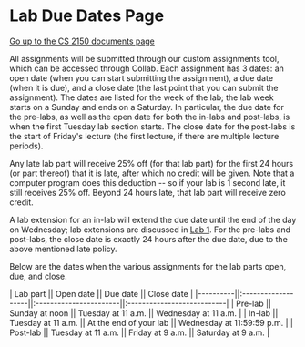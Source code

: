 Lab Due Dates Page
==================

[Go up to the CS 2150 documents page](index.html)

All assignments will be submitted through our custom assignments tool,
which can be accessed through Collab. Each assignment has 3 dates: an
open date (when you can start submitting the assignment), a due date
(when it is due), and a close date (the last point that you can submit
the assignment). The dates are listed for the week of the lab; the lab
week starts on a Sunday and ends on a Saturday. In particular, the due
date for the pre-labs, as well as the open date for both the in-labs
and post-labs, is when the first Tuesday lab section starts. The close
date for the post-labs is the start of Friday's lecture (the first
lecture, if there are multiple lecture periods).

Any late lab part will receive 25% off (for that lab part) for the
first 24 hours (or part thereof) that it is late, after which no
credit will be given. Note that a computer program does this deduction
-- so if your lab is 1 second late, it still receives 25% off.  Beyond
24 hours late, that lab part will receive zero credit.

A lab extension for an in-lab will extend the due date until the end
of the day on Wednesday; lab extensions are discussed in [Lab
1](../labs/lab01/lab01.html).  For the pre-labs and post-labs, the
close date is exactly 24 hours after the due date, due to the above
mentioned late policy.

Below are the dates when the various assignments for the lab parts
open, due, and close.


| Lab part || Open date          || Due date               || Close date                 |
|----------||:-------------------||:-----------------------||:---------------------------|
| Pre-lab  || Sunday at noon     || Tuesday at 11 a.m.     || Wednesday at 11 a.m.       |
| In-lab   || Tuesday at 11 a.m. || At the end of your lab || Wednesday at 11:59:59 p.m. |
| Post-lab || Tuesday at 11 a.m. || Friday at 9 a.m.       || Saturday at 9 a.m.         |

